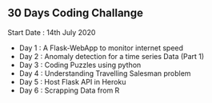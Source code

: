 
## 30 Days Coding Challange 

Start Date : 14th July 2020

* Day 1 : A Flask-WebApp to monitor internet speed 
* Day 2 : Anomaly detection for a time series Data (Part 1)
* Day 3 : Coding Puzzles using python
* Day 4 : Understanding Travelling Salesman problem
* Day 5 : Host Flask API in Heroku
* Day 6 : Scrapping Data from R